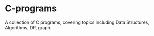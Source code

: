 # C-programs
A collection of C programs, covering topics including Data Structures, Algorithms, DP, graph.
